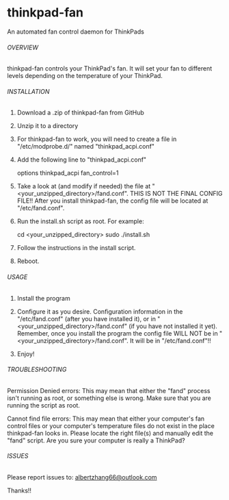 # thinkpad-fan
An automated fan control daemon for ThinkPads

<h6>OVERVIEW</h6>

 thinkpad-fan controls your ThinkPad's fan. It will set your fan to different levels depending on the temperature of your ThinkPad.
 
<h6>INSTALLATION</h6>

 1. Download a .zip of thinkpad-fan from GitHub
 
 2. Unzip it to a directory
 
 3. For thinkpad-fan to work, you will need to create a file in "/etc/modprobe.d/" named "thinkpad_acpi.conf"
 
 4. Add the following line to "thinkpad_acpi.conf"
 
    options thinkpad_acpi fan_control=1
 
 5. Take a look at (and modify if needed) the file at "<your_unzipped_directory>/fand.conf". THIS IS NOT THE FINAL CONFIG FILE!! After you install thinkpad-fan, the 	   config file will be located at "/etc/fand.conf".
 
 6. Run the install.sh script as root. For example:
    
    cd <your_unzipped_directory>
    sudo ./install.sh
    
 7. Follow the instructions in the install script.
 
 8. Reboot.
 
<h6>USAGE</h6>

 1. Install the program
 
 2. Configure it as you desire. Configuration information in the "/etc/fand.conf" (after you have installed it), or in "<your_unzipped_directory>/fand.conf" (if you
    have not installed it yet). Remember, once you install the program the config file WILL NOT be in "<your_unzipped_directory>/fand.conf". It will be in "/etc/fand.conf"!!
    
 3. Enjoy!
 
<h6>TROUBLESHOOTING</h6>

 Permission Denied errors:
   This may mean that either the "fand" process isn't running as root, or something else is wrong. Make sure that you are running the script as root.
   
 Cannot find file errors:
   This may mean that either your computer's fan control files or your computer's temperature files do not exist in the place thinkpad-fan looks in.
   Please locate the right file(s) and manually edit the "fand" script.
   Are you sure your computer is really a ThinkPad?
 
<h6>ISSUES</h6>

Please report issues to: albertzhang66@outlook.com

Thanks!!